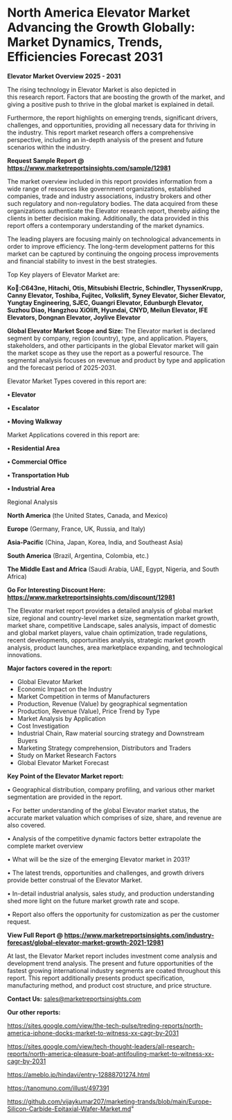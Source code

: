  # North America Elevator Market Advancing the Growth Globally: Market Dynamics, Trends, Efficiencies Forecast 2031

<Strong> Elevator Market Overview 2025 - 2031</strong>

The rising technology in Elevator Market is also depicted in this research report. Factors that are boosting the growth of the market, and giving a positive push to thrive in the global market is explained in detail.

Furthermore, the report highlights on emerging trends, significant drivers, challenges, and opportunities, providing all necessary data for thriving in the industry. This report market research offers a comprehensive perspective, including an in-depth analysis of the present and future scenarios within the industry.

<strong>Request Sample Report @ <a href=https://www.marketreportsinsights.com/sample/12981>https://www.marketreportsinsights.com/sample/12981</a></strong>

The market overview included in this report provides information from a wide range of resources like government organizations, established companies, trade and industry associations, industry brokers and other such regulatory and non-regulatory bodies. The data acquired from these organizations authenticate the Elevator research report, thereby aiding the clients in better decision making. Additionally, the data provided in this report offers a contemporary understanding of the market dynamics.

The leading players are focusing mainly on technological advancements in order to improve efficiency. The long-term development patterns for this market can be captured by continuing the ongoing process improvements and financial stability to invest in the best strategies.

Top Key players of Elevator Market are:

<strong>Ko஭:C643ne, Hitachi, Otis, Mitsubishi Electric, Schindler, ThyssenKrupp, Canny Elevator, Toshiba, Fujitec, Volkslift, Syney Elevator, Sicher Elevator, Yungtay Engineering, SJEC, Guangri Elevator, Edunburgh Elevator, Suzhou Diao, Hangzhou XiOlift, Hyundai, CNYD, Meilun Elevator, IFE Elevators, Dongnan Elevator, Joylive Elevator</strong>

<strong><b>Global Elevator Market Scope and Size:</b></strong>
The Elevator market is declared segment by company, region (country), type, and application. Players, stakeholders, and other participants in the global Elevator market will gain the market scope as they use the report as a powerful resource. The segmental analysis focuses on revenue and product by type and application and the forecast period of 2025-2031.

Elevator Market Types covered in this report are:

<strong>• Elevator

• Escalator

• Moving Walkway</strong>

Market Applications covered in this report are:

<strong>• Residential Area

• Commercial Office

• Transportation Hub

• Industrial Area</strong> 

Regional Analysis

<strong>North America</strong> (the United States, Canada, and Mexico)

<strong>Europe</strong> (Germany, France, UK, Russia, and Italy)

<strong>Asia-Pacific</strong> (China, Japan, Korea, India, and Southeast Asia)

<strong>South America</strong> (Brazil, Argentina, Colombia, etc.)

<strong>The Middle East and Africa</strong> (Saudi Arabia, UAE, Egypt, Nigeria, and South Africa)

<strong>Go For Interesting Discount Here: <a href=https://www.marketreportsinsights.com/discount/12981>https://www.marketreportsinsights.com/discount/12981</a></strong>

The Elevator market report provides a detailed analysis of global market size, regional and country-level market size, segmentation market growth, market share, competitive Landscape, sales analysis, impact of domestic and global market players, value chain optimization, trade regulations, recent developments, opportunities analysis, strategic market growth analysis, product launches, area marketplace expanding, and technological innovations.

<strong><b>Major factors covered in the report:</b></strong>
<ul>
  <li>Global Elevator Market </li>
  <li>Economic Impact on the Industry</li>
  <li>Market Competition in terms of Manufacturers</li>
  <li>Production, Revenue (Value) by geographical segmentation</li>
  <li>Production, Revenue (Value), Price Trend by Type</li>
  <li>Market Analysis by Application</li>
  <li>Cost Investigation</li>
  <li>Industrial Chain, Raw material sourcing strategy and Downstream Buyers</li>
  <li>Marketing Strategy comprehension, Distributors and Traders</li>
  <li>Study on Market Research Factors</li>
  <li>Global Elevator Market Forecast</li>
</ul>

<strong><b>Key Point of the Elevator Market report:</b></strong>

• Geographical distribution, company profiling, and various other market segmentation are provided in the report.

• For better understanding of the global Elevator market status, the accurate market valuation which comprises of size, share, and revenue are also covered.

• Analysis of the competitive dynamic factors better extrapolate the complete market overview

• What will be the size of the emerging Elevator market in 2031?

• The latest trends, opportunities and challenges, and growth drivers provide better construal of the Elevator Market.

• In-detail industrial analysis, sales study, and production understanding shed more light on the future market growth rate and scope.

• Report also offers the opportunity for customization as per the customer request.

<strong><b>View Full Report @ <a href=https://www.marketreportsinsights.com/industry-forecast/global-elevator-market-growth-2021-12981>https://www.marketreportsinsights.com/industry-forecast/global-elevator-market-growth-2021-12981</a></b></strong>


At last, the Elevator Market report includes investment come analysis and development trend analysis. The present and future opportunities of the fastest growing international industry segments are coated throughout this report. This report additionally presents product specification, manufacturing method, and product cost structure, and price structure.

<strong>Contact Us:</strong>
sales@marketreportsinsights.com

<strong>Our other reports:</strong>

<a href=https://sites.google.com/view/the-tech-pulse/treding-reports/north-america-iphone-docks-market-to-witness-xx-cagr-by-2031>https://sites.google.com/view/the-tech-pulse/treding-reports/north-america-iphone-docks-market-to-witness-xx-cagr-by-2031</a>

<a href=https://sites.google.com/view/tech-thought-leaders/all-research-reports/north-america-pleasure-boat-antifouling-market-to-witness-xx-cagr-by-2031>https://sites.google.com/view/tech-thought-leaders/all-research-reports/north-america-pleasure-boat-antifouling-market-to-witness-xx-cagr-by-2031</a>

<a href=https://ameblo.jp/hindavi/entry-12888701274.html>https://ameblo.jp/hindavi/entry-12888701274.html</a>

<a href=https://tanomuno.com/illust/497391>https://tanomuno.com/illust/497391</a>

<a href=https://github.com/vijaykumar207/marketing-trands/blob/main/Europe-Silicon-Carbide-Epitaxial-Wafer-Market.md>https://github.com/vijaykumar207/marketing-trands/blob/main/Europe-Silicon-Carbide-Epitaxial-Wafer-Market.md</a>"
